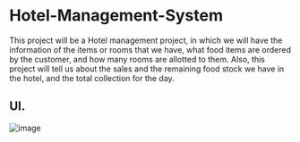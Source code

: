 # Hotel-Management-System
This project will be a Hotel management project, in which we will have the information of the items or rooms that we have, what food items are ordered by the customer, and how many rooms are allotted to them. Also, this project will tell us about the sales and the remaining food stock we have in the hotel, and the total collection for the day.

## UI.
![image](https://user-images.githubusercontent.com/91331117/179026284-07d128ee-a673-4132-b8c7-1de84a66334a.png)
